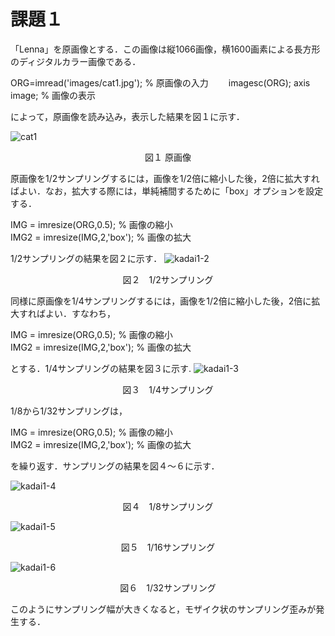 # 課題１
「Lenna」を原画像とする．この画像は縦1066画像，横1600画素による長方形のディジタルカラー画像である．    

ORG=imread('images/cat1.jpg'); % 原画像の入力　　
imagesc(ORG); axis image; % 画像の表示    

によって，原画像を読み込み，表示した結果を図１に示す．

![cat1](https://github.com/y-ascll/image_processing/blob/master/images/cat1.jpg)
<div align="center">
図１ 原画像
</div>  

原画像を1/2サンプリングするには，画像を1/2倍に縮小した後，2倍に拡大すればよい．なお，拡大する際には，単純補間するために「box」オプションを設定する．    

IMG = imresize(ORG,0.5); % 画像の縮小  
IMG2 = imresize(IMG,2,'box'); % 画像の拡大    

1/2サンプリングの結果を図２に示す．
![kadai1-2](https://github.com/y-ascll/image_processing/blob/master/mdimages/kadai1-2.jpg)
<div align="center">
図２　1/2サンプリング
</div>  

同様に原画像を1/4サンプリングするには，画像を1/2倍に縮小した後，2倍に拡大すればよい．すなわち，    

IMG = imresize(ORG,0.5); % 画像の縮小  
IMG2 = imresize(IMG,2,'box'); % 画像の拡大    

とする．1/4サンプリングの結果を図３に示す.
![kadai1-3](https://github.com/y-ascll/image_processing/blob/master/mdimages/kadai1-3.jpg)
<div align="center">
図３　1/4サンプリング
</div>  

1/8から1/32サンプリングは，    

IMG = imresize(ORG,0.5); % 画像の縮小  
IMG2 = imresize(IMG,2,'box'); % 画像の拡大    

を繰り返す．サンプリングの結果を図４～６に示す．  

![kadai1-4](https://github.com/y-ascll/image_processing/blob/master/mdimages/kadai1-4.jpg)
<div align="center">
図４　1/8サンプリング
</div>  

![kadai1-5](https://github.com/y-ascll/image_processing/blob/master/mdimages/kadai1-5.jpg)
<div align="center">
図５　1/16サンプリング
</div>  

![kadai1-6](https://github.com/y-ascll/image_processing/blob/master/mdimages/kadai1-6.jpg)
<div align="center">
図６　1/32サンプリング
</div>  

このようにサンプリング幅が大きくなると，モザイク状のサンプリング歪みが発生する．
